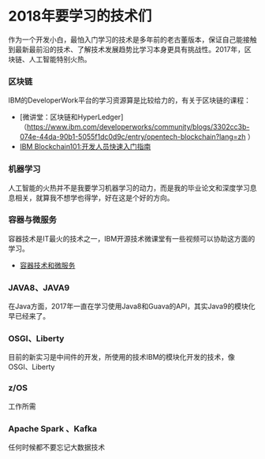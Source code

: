 2018年要学习的技术们
=================
作为一个开发小白，最怕入门学习的技术是多年前的老古董版本，保证自己能接触到最新最前沿的技术、了解技术发展趋势比学习本身更具有挑战性。2017年，区块链、人工智能特别火热。

### 区块链
IBM的DeveloperWork平台的学习资源算是比较给力的，有关于区块链的课程：
* [微讲堂：区块链和HyperLedger]（https://www.ibm.com/developerworks/community/blogs/3302cc3b-074e-44da-90b1-5055f1dc0d9c/entry/opentech-blockchain?lang=zh ）
* [IBM Blockchain101:开发人员快速入门指南](https://www.ibm.com/developerworks/cn/cloud/library/cl-ibm-blockchain-101-quick-start-guide-for-developers-bluemix-trs/index.html)

### 机器学习
人工智能的火热并不是我要学习机器学习的动力，而是我的毕业论文和深度学习息息相关，就算我不想学也得学，好在这是个好的方向。

### 容器与微服务
容器技术是IT最火的技术之一，IBM开源技术微课堂有一些视频可以协助这方面的学习。
* [容器技术和微服务](https://www.ibm.com/developerworks/community/blogs/3302cc3b-074e-44da-90b1-5055f1dc0d9c/entry/%E5%AE%B9%E5%99%A8%E6%8A%80%E6%9C%AF%E5%92%8C%E5%BE%AE%E6%9C%8D%E5%8A%A1_%E7%B3%BB%E5%88%97%E8%AF%BE%E7%A8%8B%E6%9D%A5%E4%BA%86?lang=zh)

### JAVA8、JAVA9
在Java方面，2017年一直在学习使用Java8和Guava的API，其实Java9的模块化早已经来了。

### OSGI、Liberty
目前的新实习是中间件的开发，所使用的技术IBM的模块化开发的技术，像OSGI、Liberty

### z/OS
工作所需


### Apache Spark 、Kafka
任何时候都不要忘记大数据技术
